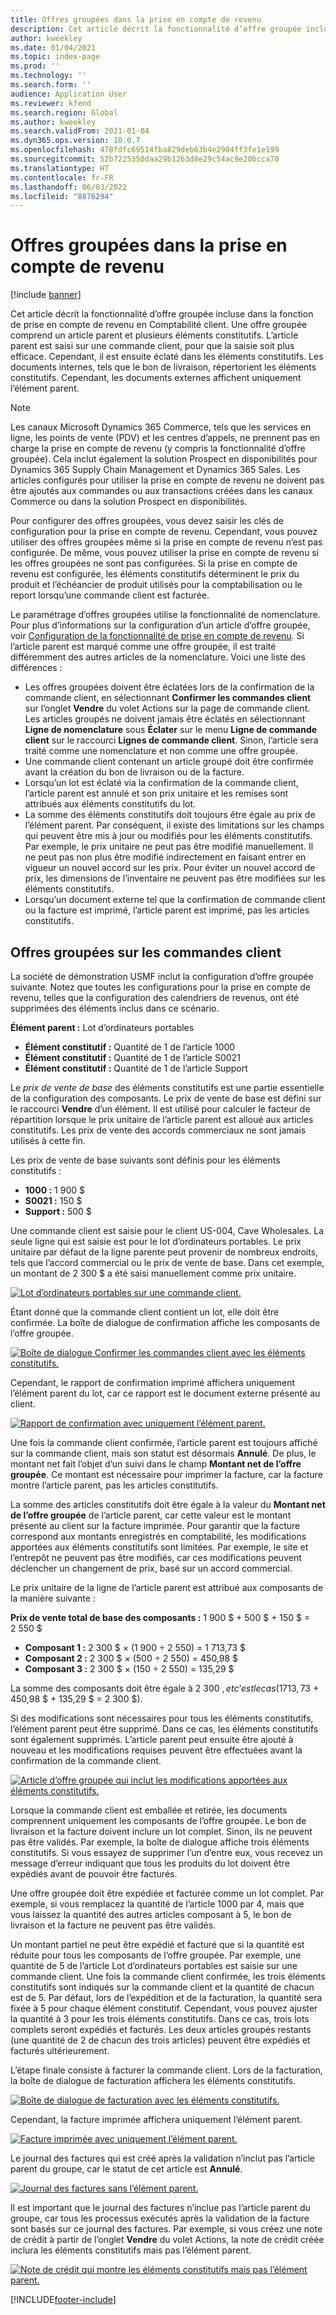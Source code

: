 ```yaml
---
title: Offres groupées dans la prise en compte de revenu
description: Cet article décrit la fonctionnalité d’offre groupée incluse dans la fonction de prise en compte de revenu en Comptabilité client. Une offre groupée comprend un article parent et plusieurs éléments constitutifs.
author: kweekley
ms.date: 01/04/2021
ms.topic: index-page
ms.prod: ''
ms.technology: ''
ms.search.form: ''
audience: Application User
ms.reviewer: kfend
ms.search.region: Global
ms.author: kweekley
ms.search.validFrom: 2021-01-04
ms.dyn365.ops.version: 10.0.7
ms.openlocfilehash: 478fdfc69514fba829deb63b4e2904ff3fe1e199
ms.sourcegitcommit: 52b7225350daa29b1263d8e29c54ac9e20bcca70
ms.translationtype: HT
ms.contentlocale: fr-FR
ms.lasthandoff: 06/03/2022
ms.locfileid: "8876294"
---
```

# <a name="revenue-recognition-bundles"></a>Offres groupées dans la prise en compte de revenu

[!include [banner](../includes/banner.md)]

Cet article décrit la fonctionnalité d’offre groupée incluse dans la fonction de prise en compte de revenu en Comptabilité client. Une offre groupée comprend un article parent et plusieurs éléments constitutifs. L’article parent est saisi sur une commande client, pour que la saisie soit plus efficace. Cependant, il est ensuite éclaté dans les éléments constitutifs. Les documents internes, tels que le bon de livraison, répertorient les éléments constitutifs. Cependant, les documents externes affichent uniquement l’élément parent.

> [!NOTE]
> Les canaux Microsoft Dynamics 365 Commerce, tels que les services en ligne, les points de vente (PDV) et les centres d’appels, ne prennent pas en charge la prise en compte de revenu (y compris la fonctionnalité d’offre groupée). Cela inclut également la solution Prospect en disponibilités pour Dynamics 365 Supply Chain Management et Dynamics 365 Sales. Les articles configurés pour utiliser la prise en compte de revenu ne doivent pas être ajoutés aux commandes ou aux transactions créées dans les canaux Commerce ou dans la solution Prospect en disponibilités.

Pour configurer des offres groupées, vous devez saisir les clés de configuration pour la prise en compte de revenu. Cependant, vous pouvez utiliser des offres groupées même si la prise en compte de revenu n’est pas configurée. De même, vous pouvez utiliser la prise en compte de revenu si les offres groupées ne sont pas configurées. Si la prise en compte de revenu est configurée, les éléments constitutifs déterminent le prix du produit et l’échéancier de produit utilisés pour la comptabilisation ou le report lorsqu’une commande client est facturée.

Le paramétrage d’offres groupées utilise la fonctionnalité de nomenclature. Pour plus d’informations sur la configuration d’un article d’offre groupée, voir [Configuration de la fonctionnalité de prise en compte de revenu](revenue-recognition-setup.md). Si l’article parent est marqué comme une offre groupée, il est traité différemment des autres articles de la nomenclature. Voici une liste des différences :

- Les offres groupées doivent être éclatées lors de la confirmation de la commande client, en sélectionnant **Confirmer les commandes client** sur l’onglet **Vendre** du volet Actions sur la page de commande client. Les articles groupés ne doivent jamais être éclatés en sélectionnant **Ligne de nomenclature** sous **Éclater** sur le menu **Ligne de commande client** sur le raccourci **Lignes de commande client**. Sinon, l’article sera traité comme une nomenclature et non comme une offre groupée.
- Une commande client contenant un article groupé doit être confirmée avant la création du bon de livraison ou de la facture.
- Lorsqu’un lot est éclaté via la confirmation de la commande client, l’article parent est annulé et son prix unitaire et les remises sont attribués aux éléments constitutifs du lot.
- La somme des éléments constitutifs doit toujours être égale au prix de l’élément parent. Par conséquent, il existe des limitations sur les champs qui peuvent être mis à jour ou modifiés pour les éléments constitutifs. Par exemple, le prix unitaire ne peut pas être modifié manuellement. Il ne peut pas non plus être modifié indirectement en faisant entrer en vigueur un nouvel accord sur les prix. Pour éviter un nouvel accord de prix, les dimensions de l’inventaire ne peuvent pas être modifiées sur les éléments constitutifs.
- Lorsqu’un document externe tel que la confirmation de commande client ou la facture est imprimé, l’article parent est imprimé, pas les articles constitutifs.

## <a name="bundles-on-sales-orders"></a>Offres groupées sur les commandes client

La société de démonstration USMF inclut la configuration d’offre groupée suivante. Notez que toutes les configurations pour la prise en compte de revenu, telles que la configuration des calendriers de revenus, ont été supprimées des éléments inclus dans ce scénario.

**Élément parent :** Lot d’ordinateurs portables

- **Élément constitutif :** Quantité de 1 de l’article 1000
- **Élément constitutif :** Quantité de 1 de l’article S0021
- **Élément constitutif :** Quantité de 1 de l’article Support

Le *prix de vente de base* des éléments constitutifs est une partie essentielle de la configuration des composants. Le prix de vente de base est défini sur le raccourci **Vendre** d’un élément. Il est utilisé pour calculer le facteur de répartition lorsque le prix unitaire de l’article parent est alloué aux articles constitutifs. Les prix de vente des accords commerciaux ne sont jamais utilisés à cette fin.

Les prix de vente de base suivants sont définis pour les éléments constitutifs :

- **1000 :** 1 900 $
- **S0021 :** 150 $
- **Support :** 500 $

Une commande client est saisie pour le client US-004, Cave Wholesales. La seule ligne qui est saisie est pour le lot d’ordinateurs portables. Le prix unitaire par défaut de la ligne parente peut provenir de nombreux endroits, tels que l’accord commercial ou le prix de vente de base. Dans cet exemple, un montant de 2 300 $ a été saisi manuellement comme prix unitaire.

[![Lot d’ordinateurs portables sur une commande client.](./media/bundle-01.png)](./media/bundle-01.png)

Étant donné que la commande client contient un lot, elle doit être confirmée. La boîte de dialogue de confirmation affiche les composants de l’offre groupée.

[![Boîte de dialogue Confirmer les commandes client avec les éléments constitutifs.](./media/bundle-02.png)](./media/bundle-02.png)

Cependant, le rapport de confirmation imprimé affichera uniquement l’élément parent du lot, car ce rapport est le document externe présenté au client.

[![Rapport de confirmation avec uniquement l’élément parent.](./media/bundle-03.png)](./media/bundle-03.png)

Une fois la commande client confirmée, l’article parent est toujours affiché sur la commande client, mais son statut est désormais **Annulé**. De plus, le montant net fait l’objet d’un suivi dans le champ **Montant net de l’offre groupée**. Ce montant est nécessaire pour imprimer la facture, car la facture montre l’article parent, pas les articles constitutifs.

La somme des articles constitutifs doit être égale à la valeur du **Montant net de l’offre groupée** de l’article parent, car cette valeur est le montant présenté au client sur la facture imprimée. Pour garantir que la facture correspond aux montants enregistrés en comptabilité, les modifications apportées aux éléments constitutifs sont limitées. Par exemple, le site et l’entrepôt ne peuvent pas être modifiés, car ces modifications peuvent déclencher un changement de prix, basé sur un accord commercial.

Le prix unitaire de la ligne de l’article parent est attribué aux composants de la manière suivante :

**Prix de vente total de base des composants :** 1 900 $ + 500 $ + 150 $ = 2 550 $

- **Composant 1 :** 2 300 $ × (1 900 ÷ 2 550) = 1 713,73 $
- **Composant 2 :** 2 300 $ × (500 ÷ 2 550) = 450,98 $
- **Composant 3 :** 2 300 $ × (150 ÷ 2 550) = 135,29 $

La somme des composants doit être égale à 2 300 $, et c’est le cas (1713,73 $ + 450,98 $ + 135,29 $ = 2 300 $).

Si des modifications sont nécessaires pour tous les éléments constitutifs, l’élément parent peut être supprimé. Dans ce cas, les éléments constitutifs sont également supprimés. L’article parent peut ensuite être ajouté à nouveau et les modifications requises peuvent être effectuées avant la confirmation de la commande client.

[![Article d’offre groupée qui inclut les modifications apportées aux éléments constitutifs.](./media/bundle-04.png)](./media/bundle-04.png)

Lorsque la commande client est emballée et retirée, les documents comprennent uniquement les composants de l’offre groupée. Le bon de livraison et la facture doivent inclure un lot complet. Sinon, ils ne peuvent pas être validés. Par exemple, la boîte de dialogue affiche trois éléments constitutifs. Si vous essayez de supprimer l’un d’entre eux, vous recevez un message d’erreur indiquant que tous les produits du lot doivent être expédiés avant de pouvoir être facturés.

Une offre groupée doit être expédiée et facturée comme un lot complet. Par exemple, si vous remplacez la quantité de l’article 1000 par 4, mais que vous laissez la quantité des autres articles composant à 5, le bon de livraison et la facture ne peuvent pas être validés.

Un montant partiel ne peut être expédié et facturé que si la quantité est réduite pour tous les composants de l’offre groupée. Par exemple, une quantité de 5 de l’article Lot d’ordinateurs portables est saisie sur une commande client. Une fois la commande client confirmée, les trois éléments constitutifs sont indiqués sur la commande client et la quantité de chacun est de 5. Par défaut, lors de l’expédition et de la facturation, la quantité sera fixée à 5 pour chaque élément constitutif. Cependant, vous pouvez ajuster la quantité à 3 pour les trois éléments constitutifs. Dans ce cas, trois lots complets seront expédiés et facturés. Les deux articles groupés restants (une quantité de 2 de chacun des trois articles) peuvent être expédiés et facturés ultérieurement.

L’étape finale consiste à facturer la commande client. Lors de la facturation, la boîte de dialogue de facturation affichera les éléments constitutifs.

[![Boîte de dialogue de facturation avec les éléments constitutifs.](./media/bundle-06.png)](./media/bundle-06.png)

Cependant, la facture imprimée affichera uniquement l’élément parent.
 
[![Facture imprimée avec uniquement l’élément parent.](./media/bundle-07.png)](./media/bundle-07.png)

Le journal des factures qui est créé après la validation n’inclut pas l’article parent du groupe, car le statut de cet article est **Annulé**.

[![Journal des factures sans l’élément parent.](./media/bundle-08.png)](./media/bundle-08.png)

Il est important que le journal des factures n’inclue pas l’article parent du groupe, car tous les processus exécutés après la validation de la facture sont basés sur ce journal des factures. Par exemple, si vous créez une note de crédit à partir de l’onglet **Vendre** du volet Actions, la note de crédit créée inclura les éléments constitutifs mais pas l’élément parent.

[![Note de crédit qui montre les éléments constitutifs mais pas l’élément parent.](./media/bundle-09.png)](./media/bundle-09.png)


[!INCLUDE[footer-include](../../includes/footer-banner.md)]
